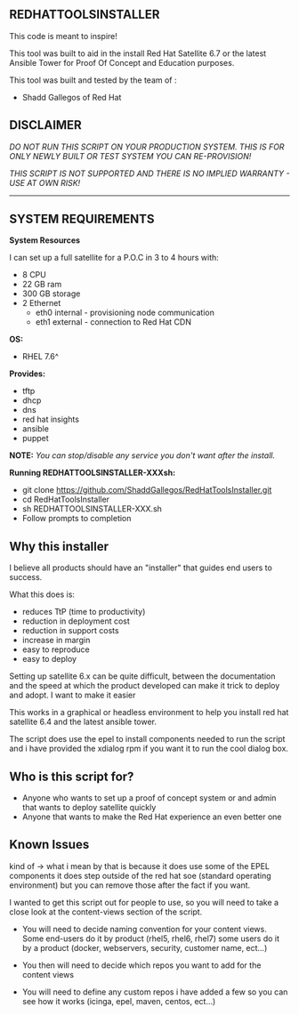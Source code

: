 REDHATTOOLSINSTALLER
--------------------

This code is meant to inspire!

This tool was built to aid in the install Red Hat Satellite 6.7 or the latest Ansible Tower for Proof Of Concept and Education purposes.  

This tool was built and tested by the team of :

* Shadd Gallegos of Red Hat 

**DISCLAIMER**
----------------------------------------------

*DO NOT RUN THIS SCRIPT ON YOUR PRODUCTION SYSTEM. THIS IS FOR ONLY NEWLY BUILT OR TEST SYSTEM YOU CAN RE-PROVISION!*

*THIS SCRIPT IS NOT SUPPORTED AND THERE IS NO IMPLIED WARRANTY - USE AT OWN RISK!*

----------------------------------------------

## SYSTEM REQUIREMENTS

**System Resources**

I can set up a full satellite for a P.O.C in 3 to 4 hours with:

* 8 CPU
* 22 GB ram 
* 300 GB storage
* 2 Ethernet  
    * eth0 internal - provisioning node communication
    * eth1 external - connection to Red Hat CDN

**OS:**
* RHEL 7.6^

**Provides:** 

* tftp
* dhcp
* dns
* red hat insights
* ansible 
* puppet
      
**NOTE:** *You can stop/disable any service you don't want after the install.*

**Running REDHATTOOLSINSTALLER-XXXsh:** 

* git clone https://github.com/ShaddGallegos/RedHatToolsInstaller.git
* cd RedHatToolsInstaller
* sh REDHATTOOLSINSTALLER-XXX.sh
* Follow prompts to completion 

## Why this installer

I believe all products should have an "installer" that guides end users to success. 

What this does is:

* reduces TtP (time to productivity)
* reduction in deployment cost
* reduction in support costs
* increase in margin
* easy to reproduce 
* easy to deploy 
      
Setting up satellite 6.x can be quite difficult, between the documentation and the speed at which the product developed can make it trick to deploy and adopt. I want to make it easier 

This works in a graphical or headless environment to help you install red hat satellite 6.4 and the latest ansible tower.

The script does use the epel to install components needed to run the script and i have provided the xdialog rpm if you want it to run the cool dialog box.

## Who is this script for?

* Anyone who wants to set up a proof of concept system or and admin that wants to deploy satellite quickly    
* Anyone that wants to make the Red Hat experience an even better one 

## Known Issues
kind of -> what i mean by that is because it does use some of the EPEL components it does step outside of the red hat soe (standard operating environment) but you can remove those after the fact if you want.

I wanted to get this script out for people to use, so you will need to take a close look at the content-views section of the script. 

* You will need to decide naming convention for your content views. Some end-users do it by product (rhel5, rhel6, rhel7) some users do it by a product (docker, webservers, security, customer name, ect…)

* You then will need to decide which repos you want to add for the content views

* You will need to define any custom repos i have added a few so you can see how it works (icinga, epel, maven, centos, ect…)
  
